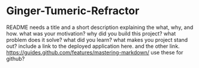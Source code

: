# Ginger-Tumeric-Refractor
README needs a title and a short description explaining the what, why, and how. what was your motivation? why did you build this project? what problem does it solve? what did you learn? what makes you project stand out? 
include a link to the deployed application here. and the other link.
https://guides.github.com/features/mastering-markdown/ use these for github?